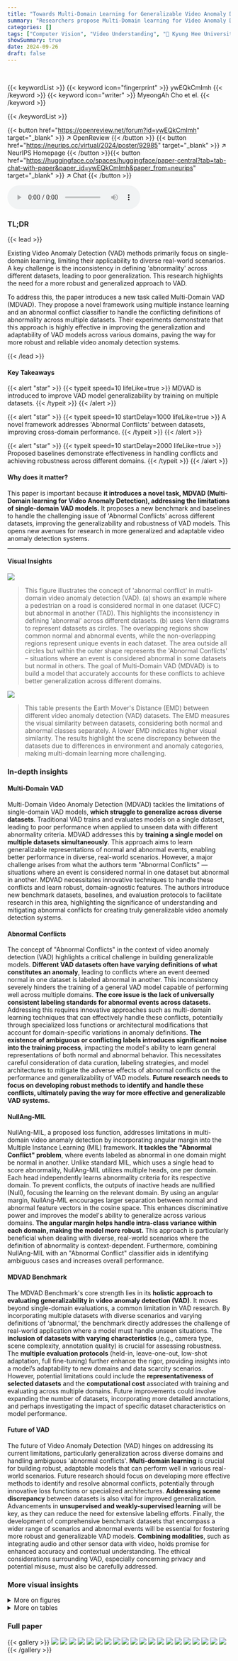 ```yaml
---
title: "Towards Multi-Domain Learning for Generalizable Video Anomaly Detection"
summary: "Researchers propose Multi-Domain learning for Video Anomaly Detection (MDVAD) to create generalizable models handling conflicting abnormality criteria across diverse datasets, improving accuracy and a..."
categories: []
tags: ["Computer Vision", "Video Understanding", "🏢 Kyung Hee University",]
showSummary: true
date: 2024-09-26
draft: false
---
```


<br>

{{< keywordList >}}
{{< keyword icon="fingerprint" >}} ywEQkCmImh {{< /keyword >}}
{{< keyword icon="writer" >}} MyeongAh Cho et el. {{< /keyword >}}
 
{{< /keywordList >}}

{{< button href="https://openreview.net/forum?id=ywEQkCmImh" target="_blank" >}}
↗ OpenReview
{{< /button >}}
{{< button href="https://neurips.cc/virtual/2024/poster/92985" target="_blank" >}}
↗ NeurIPS Homepage
{{< /button >}}{{< button href="https://huggingface.co/spaces/huggingface/paper-central?tab=tab-chat-with-paper&paper_id=ywEQkCmImh&paper_from=neurips" target="_blank" >}}
↗ Chat
{{< /button >}}



<audio controls>
    <source src="https://ai-paper-reviewer.com/ywEQkCmImh/podcast.wav" type="audio/wav">
    Your browser does not support the audio element.
</audio>


### TL;DR


{{< lead >}}

Existing Video Anomaly Detection (VAD) methods primarily focus on single-domain learning, limiting their applicability to diverse real-world scenarios.  A key challenge is the inconsistency in defining 'abnormality' across different datasets, leading to poor generalization. This research highlights the need for a more robust and generalized approach to VAD.

To address this, the paper introduces a new task called Multi-Domain VAD (MDVAD).  They propose a novel framework using multiple instance learning and an abnormal conflict classifier to handle the conflicting definitions of abnormality across multiple datasets. Their experiments demonstrate that this approach is highly effective in improving the generalization and adaptability of VAD models across various domains, paving the way for more robust and reliable video anomaly detection systems.

{{< /lead >}}


#### Key Takeaways

{{< alert "star" >}}
{{< typeit speed=10 lifeLike=true >}} MDVAD is introduced to improve VAD model generalizability by training on multiple datasets. {{< /typeit >}}
{{< /alert >}}

{{< alert "star" >}}
{{< typeit speed=10 startDelay=1000 lifeLike=true >}} A novel framework addresses 'Abnormal Conflicts' between datasets, improving cross-domain performance. {{< /typeit >}}
{{< /alert >}}

{{< alert "star" >}}
{{< typeit speed=10 startDelay=2000 lifeLike=true >}} Proposed baselines demonstrate effectiveness in handling conflicts and achieving robustness across different domains. {{< /typeit >}}
{{< /alert >}}

#### Why does it matter?
This paper is important because **it introduces a novel task, MDVAD (Multi-Domain learning for Video Anomaly Detection), addressing the limitations of single-domain VAD models.**  It proposes a new benchmark and baselines to handle the challenging issue of 'Abnormal Conflicts' across different datasets, improving the generalizability and robustness of VAD models.  This opens new avenues for research in more generalized and adaptable video anomaly detection systems.

------
#### Visual Insights



![](https://ai-paper-reviewer.com/ywEQkCmImh/figures_1_1.jpg)

> This figure illustrates the concept of 'abnormal conflict' in multi-domain video anomaly detection (VAD).  (a) shows an example where a pedestrian on a road is considered normal in one dataset (UCFC) but abnormal in another (TAD).  This highlights the inconsistency in defining 'abnormal' across different datasets. (b) uses Venn diagrams to represent datasets as circles. The overlapping regions show common normal and abnormal events, while the non-overlapping regions represent unique events in each dataset. The area outside all circles but within the outer shape represents the 'Abnormal Conflicts' – situations where an event is considered abnormal in some datasets but normal in others.  The goal of Multi-Domain VAD (MDVAD) is to build a model that accurately accounts for these conflicts to achieve better generalization across different domains.





![](https://ai-paper-reviewer.com/ywEQkCmImh/tables_2_1.jpg)

> This table presents the Earth Mover's Distance (EMD) between different video anomaly detection (VAD) datasets.  The EMD measures the visual similarity between datasets, considering both normal and abnormal classes separately.  A lower EMD indicates higher visual similarity.  The results highlight the scene discrepancy between the datasets due to differences in environment and anomaly categories, making multi-domain learning more challenging.





### In-depth insights


#### Multi-Domain VAD
Multi-Domain Video Anomaly Detection (MDVAD) tackles the limitations of single-domain VAD models, **which struggle to generalize across diverse datasets**.  Traditional VAD trains and evaluates models on a single dataset, leading to poor performance when applied to unseen data with different abnormality criteria. MDVAD addresses this by **training a single model on multiple datasets simultaneously**. This approach aims to learn generalizable representations of normal and abnormal events, enabling better performance in diverse, real-world scenarios.  However, a major challenge arises from what the authors term "Abnormal Conflicts" — situations where an event is considered normal in one dataset but abnormal in another. MDVAD necessitates innovative techniques to handle these conflicts and learn robust, domain-agnostic features. The authors introduce new benchmark datasets, baselines, and evaluation protocols to facilitate research in this area, highlighting the significance of understanding and mitigating abnormal conflicts for creating truly generalizable video anomaly detection systems.

#### Abnormal Conflicts
The concept of "Abnormal Conflicts" in the context of video anomaly detection (VAD) highlights a critical challenge in building generalizable models.  **Different VAD datasets often have varying definitions of what constitutes an anomaly**, leading to conflicts where an event deemed normal in one dataset is labeled abnormal in another. This inconsistency severely hinders the training of a general VAD model capable of performing well across multiple domains.  **The core issue is the lack of universally consistent labeling standards for abnormal events across datasets.**  Addressing this requires innovative approaches such as multi-domain learning techniques that can effectively handle these conflicts, potentially through specialized loss functions or architectural modifications that account for domain-specific variations in anomaly definitions.  **The existence of ambiguous or conflicting labels introduces significant noise into the training process**, impacting the model's ability to learn general representations of both normal and abnormal behavior. This necessitates careful consideration of data curation, labeling strategies, and model architectures to mitigate the adverse effects of abnormal conflicts on the performance and generalizability of VAD models.  **Future research needs to focus on developing robust methods to identify and handle these conflicts, ultimately paving the way for more effective and generalizable VAD systems.**

#### NullAng-MIL
NullAng-MIL, a proposed loss function, addresses limitations in multi-domain video anomaly detection by incorporating angular margin into the Multiple Instance Learning (MIL) framework.  **It tackles the "Abnormal Conflict" problem**, where events labeled as abnormal in one domain might be normal in another. Unlike standard MIL, which uses a single head to score abnormality, NullAng-MIL utilizes multiple heads, one per domain.  Each head independently learns abnormality criteria for its respective domain. To prevent conflicts, the outputs of inactive heads are nullified (Null), focusing the learning on the relevant domain. By using an angular margin, NullAng-MIL encourages larger separation between normal and abnormal feature vectors in the cosine space. This enhances discriminative power and improves the model's ability to generalize across various domains. **The angular margin helps handle intra-class variance within each domain, making the model more robust.** This approach is particularly beneficial when dealing with diverse, real-world scenarios where the definition of abnormality is context-dependent.  Furthermore, combining NullAng-MIL with an "Abnormal Conflict" classifier aids in identifying ambiguous cases and increases overall performance.

#### MDVAD Benchmark
The MDVAD Benchmark's core strength lies in its **holistic approach to evaluating generalizability in video anomaly detection (VAD)**.  It moves beyond single-domain evaluations, a common limitation in VAD research. By incorporating multiple datasets with diverse scenarios and varying definitions of ‘abnormal,’ the benchmark directly addresses the challenge of real-world application where a model must handle unseen situations.  The **inclusion of datasets with varying characteristics** (e.g., camera type, scene complexity, annotation quality) is crucial for assessing robustness. The **multiple evaluation protocols** (held-in, leave-one-out, low-shot adaptation, full fine-tuning) further enhance the rigor, providing insights into a model’s adaptability to new domains and data scarcity scenarios.  However, potential limitations could include the **representativeness of selected datasets** and the **computational cost** associated with training and evaluating across multiple domains. Future improvements could involve expanding the number of datasets, incorporating more detailed annotations, and perhaps investigating the impact of specific dataset characteristics on model performance.

#### Future of VAD
The future of Video Anomaly Detection (VAD) hinges on addressing its current limitations, particularly generalization across diverse domains and handling ambiguous 'abnormal conflicts'.  **Multi-domain learning** is crucial for building robust, adaptable models that can perform well in various real-world scenarios.  Future research should focus on developing more effective methods to identify and resolve abnormal conflicts, potentially through innovative loss functions or specialized architectures.  **Addressing scene discrepancy** between datasets is also vital for improved generalization.  Advancements in **unsupervised and weakly-supervised learning** will be key, as they can reduce the need for extensive labeling efforts.  Finally, the development of comprehensive benchmark datasets that encompass a wider range of scenarios and abnormal events will be essential for fostering more robust and generalizable VAD models.  **Combining modalities**, such as integrating audio and other sensor data with video, holds promise for enhanced accuracy and contextual understanding.  The ethical considerations surrounding VAD, especially concerning privacy and potential misuse, must also be carefully addressed.


### More visual insights

<details>
<summary>More on figures
</summary>


![](https://ai-paper-reviewer.com/ywEQkCmImh/figures_3_1.jpg)

> This figure illustrates the architecture of the proposed Multi-Domain Video Anomaly Detection (MDVAD) framework.  It is composed of three main parts: domain-agnostic layers, single/multiple abnormal heads, and an abnormal conflict (AC) classifier. The domain-agnostic layers process input videos to extract general features.  The abnormal heads then predict abnormality scores for each domain, handling abnormal conflicts using different methods (single head, Null-MIL, or NullAng-MIL). The AC classifier helps the model learn conflict-aware features by predicting whether an abnormal conflict exists.  The framework aims to improve the generalizability and robustness of VAD models across multiple domains.


![](https://ai-paper-reviewer.com/ywEQkCmImh/figures_8_1.jpg)

> This figure shows the results of the AC classifier and qualitative examples.  Figure 3(a) plots AC scores for two scenes from the UCFC dataset; one showing an example of abnormal conflict (a pedestrian on the road, which is considered normal in UCFC, but abnormal in ST), and one showing a normal scene. Figure 3(b) presents qualitative results with examples of the model correctly identifying abnormal events (bicyclist on walkway, accident) and an example of abnormal conflict (pedestrian on the road). The red boxes highlight the abnormal events in the images.


![](https://ai-paper-reviewer.com/ywEQkCmImh/figures_15_1.jpg)

> This figure illustrates the concept of 'Abnormal Conflict' in multi-domain video anomaly detection (VAD).  Subfigure (a) shows a scenario where a pedestrian on the road is considered normal in one dataset (UCFC) but abnormal in another (TAD). This discrepancy highlights the challenges of applying single-domain VAD models to other domains. Subfigure (b) uses Venn diagrams to visualize how MDVAD aims to create a general model that accurately distinguishes between general normal and abnormal events across multiple domains while acknowledging these ambiguous conflicts.


![](https://ai-paper-reviewer.com/ywEQkCmImh/figures_19_1.jpg)

> This figure shows the results of the Abnormal Conflict (AC) classifier and qualitative examples.  Part (a) plots AC scores for two normal UCFC scenes; one exhibiting abnormal conflict (abnormal in ST, normal in UCFC), and another showing a purely normal scene.  Part (b) gives visual examples of abnormal events (red boxes), with the top row displaying a bicyclist on a walkway (abnormal in ST), and the bottom showing an accident (abnormal in UCFC) and a pedestrian on a road (abnormal conflict; normal in UCFC, abnormal in TAD).


![](https://ai-paper-reviewer.com/ywEQkCmImh/figures_20_1.jpg)

> This figure illustrates the architecture of the proposed MDVAD (Multi-Domain Video Anomaly Detection) framework.  It's composed of three main parts: domain-agnostic layers (shared across all domains), single/multiple abnormal heads (one or more per domain, depending on the model variant), and an Abnormal Conflict (AC) classifier. The domain-agnostic layers process input videos to extract domain-invariant features. These features are then fed to the single or multiple abnormal heads, with each head specializing in a specific domain and predicting abnormal scores.  Finally, the AC classifier helps to distinguish between actual abnormal events and ambiguous events arising from conflicting definitions of abnormality across domains. This design aims to create a more generalizable video anomaly detection model capable of handling diverse real-world scenarios.


![](https://ai-paper-reviewer.com/ywEQkCmImh/figures_21_1.jpg)

> Figure 3 presents qualitative and quantitative results of the proposed approach.  Subfigure (a) shows the AC (Abnormal Conflict) scores for two example scenes from the UCFC dataset. One scene (top) illustrates an abnormal conflict, where the scene is normal in UCFC but abnormal in another dataset (ST). The other scene (bottom) is a normal scene in both datasets.  Subfigure (b) shows qualitative results, focusing on videos containing abnormal events (red boxes). Specifically, one example demonstrates a bicyclist on the walkway classified as an abnormal event in ST but not in other datasets. The other depicts an accident scene (normal in ST) which is deemed abnormal in both UCFC and TAD, and an example of a pedestrian on the road classified as abnormal in TAD and normal in UCFC. These examples showcase the model's ability to recognize domain-specific abnormal events while handling conflicts between abnormal event definitions in different datasets.


</details>




<details>
<summary>More on tables
</summary>


![](https://ai-paper-reviewer.com/ywEQkCmImh/tables_6_1.jpg)
> This table presents the Area Under the Curve (AUC) scores achieved by single-domain models.  The diagonal elements represent the in-domain performance (where training and testing datasets are the same), while the off-diagonal elements show the cross-domain performance (where the training and testing datasets differ).  This table highlights how well single-domain models generalize to different datasets. Low scores in off-diagonal elements indicate poor cross-domain generalization.

![](https://ai-paper-reviewer.com/ywEQkCmImh/tables_6_2.jpg)
> This table presents the Area Under the Curve (AUC) results for the held-in evaluation protocol (E1) of the MDVAD benchmark.  The held-in protocol evaluates the model's performance as a unified model trained on all six datasets, then tested on each dataset individually.  The table shows the AUC scores for each dataset (UCFC, XD, LAD, UBIF, TAD, ST) for several different models, including the single-head MIL baseline and the proposed Null-MIL and NullAng-MIL models with and without the AC classifier. This allows for a direct comparison of the performance of single-domain models versus multi-domain models in a unified setting.

![](https://ai-paper-reviewer.com/ywEQkCmImh/tables_7_1.jpg)
> This table presents the results of leave-one-out experiments (E2) for the MDVAD benchmark.  It shows the performance of various models (MIL, Null-MIL, NullAng-MIL) when one dataset is held out from training and the model is evaluated on that held-out dataset as the test set.  The results are presented as AUC scores and highlight how well the models generalize to unseen domains, particularly in the face of 'abnormal conflicts' (differences in how abnormalities are defined across datasets).

![](https://ai-paper-reviewer.com/ywEQkCmImh/tables_7_2.jpg)
> This table presents the results of the low-shot adaptation experiments (E3).  In these experiments, the models were trained using multiple source datasets, except for the target dataset, and then fine-tuned using only 10% of the target dataset's training samples. The table shows the AUC scores achieved by various models (MIL, Null-MIL, NullAng-MIL) on each target dataset (UCFC, XD, LAD, UBIF, TAD, ST) with and without the AC classifier. It highlights how well different models adapt to unseen domains with limited training data. The results demonstrate the effectiveness of multi-domain learning in handling unseen scenarios, especially for datasets with significant domain conflicts or ambiguities.

![](https://ai-paper-reviewer.com/ywEQkCmImh/tables_7_3.jpg)
> This table presents the Area Under the Curve (AUC) scores for the held-in evaluation protocol (E1) of the MDVAD benchmark. The held-in protocol evaluates the model's performance as a unified model trained on all six datasets simultaneously.  The table shows the AUC scores for each of the six datasets used in the benchmark (UCFC, XD, LAD, UBIF, TAD, and ST) when used as the target dataset.  The results are presented for three different baselines: the single-domain MIL baseline and the proposed Null-MIL and NullAng-MIL multi-domain baselines. The 'Out Avg.' column represents the average AUC score across all six target datasets.

![](https://ai-paper-reviewer.com/ywEQkCmImh/tables_8_1.jpg)
> This table presents the ablation study results on the UBN dataset for open-set video anomaly detection.  It compares the performance of different models, including the single-source model (trained only on UBN) and multiple-source models (trained on MDVAD and UBN). The models tested include the basic MIL model and variations incorporating the AC classifier and Null(Ang)-MIL. The results highlight the effectiveness of using multiple datasets to build more generalizable models, particularly when dealing with unseen anomalies and domain shifts.

![](https://ai-paper-reviewer.com/ywEQkCmImh/tables_9_1.jpg)
> This table presents the Area Under the Curve (AUC) scores achieved by different models on the MDVAD benchmark using a held-in evaluation protocol.  The models were trained on all six datasets simultaneously and then evaluated on each dataset individually as a 'held-in' test.  The table shows the average AUC across all datasets and the individual AUC scores for each dataset. This helps to assess the performance of each model as a unified model that can perform well across diverse domains, indicating the effectiveness of multi-domain training.

![](https://ai-paper-reviewer.com/ywEQkCmImh/tables_14_1.jpg)
> This table provides detailed information about the six video anomaly detection (VAD) datasets used in the paper.  For each dataset, it lists the number of normal and abnormal videos, the number of frames per video, the training and testing set volumes, the types of anomalies present, and the setting (e.g., CCTV, traffic) in which the videos were recorded.  Additional information about the CADP and NWPU datasets that are combined with TAD and ST datasets, respectively, is also included. 

![](https://ai-paper-reviewer.com/ywEQkCmImh/tables_17_1.jpg)
> This table presents the ablation study results for Equation 6 from the manuscript. It shows the Area Under the Curve (AUC) scores obtained using different experimental settings.  The rows represent the source datasets used for training, while the columns indicate the target datasets used for evaluation.  The diagonal elements show in-domain results, while the off-diagonal elements show cross-domain results. The table helps to analyze the impact of Equation 6 on the overall performance of the model, demonstrating the effectiveness of handling abnormal conflicts across multiple domains.

![](https://ai-paper-reviewer.com/ywEQkCmImh/tables_17_2.jpg)
> This table presents the Area Under the Curve (AUC) scores achieved by different models in the held-in setting of the MDVAD benchmark. The held-in setting involves training models on all six datasets (UCFC, XD, LAD, UBIF, TAD, ST) and evaluating them on each dataset individually. The table compares the performance of three different baseline models (MIL, Null-MIL, and NullAng-MIL) across all six datasets, providing a row for each target dataset and a column for each model.

![](https://ai-paper-reviewer.com/ywEQkCmImh/tables_20_1.jpg)
> This table presents the results of the held-in evaluation (E1) for the MDVAD benchmark.  In this protocol, models are trained on all six datasets simultaneously and tested on each dataset individually. The table shows the Area Under the Curve (AUC) scores achieved by six different models on each of the six datasets (UCFC, XD, LAD, UBIF, TAD, and ST). The models compared are a single-domain MIL baseline and four multi-domain models incorporating variations of Null-MIL and NullAng-MIL with and without an Abnormal Conflict (AC) classifier.  The 'Out Avg' column provides the average AUC score across all six datasets, giving an overall measure of performance for each model across all domains.

![](https://ai-paper-reviewer.com/ywEQkCmImh/tables_21_1.jpg)
> This table presents the results of experiments conducted using the WSAL model as a baseline to validate the proposed method. It compares the performance of the WSAL model alone against the performance of the WSAL model enhanced by the addition of multi-head learning with NullAng-MIL and the AC Classifier. The results are shown for four different experimental settings: held-in (E1), leave-one-out (E2), low-shot adaptation (E3), and full fine-tuning (E4). The table demonstrates the performance gains achieved by incorporating the multi-head learning and AC Classifier across various experimental settings and target datasets.

</details>




### Full paper

{{< gallery >}}
<img src="https://ai-paper-reviewer.com/ywEQkCmImh/1.png" class="grid-w50 md:grid-w33 xl:grid-w25" />
<img src="https://ai-paper-reviewer.com/ywEQkCmImh/2.png" class="grid-w50 md:grid-w33 xl:grid-w25" />
<img src="https://ai-paper-reviewer.com/ywEQkCmImh/3.png" class="grid-w50 md:grid-w33 xl:grid-w25" />
<img src="https://ai-paper-reviewer.com/ywEQkCmImh/4.png" class="grid-w50 md:grid-w33 xl:grid-w25" />
<img src="https://ai-paper-reviewer.com/ywEQkCmImh/5.png" class="grid-w50 md:grid-w33 xl:grid-w25" />
<img src="https://ai-paper-reviewer.com/ywEQkCmImh/6.png" class="grid-w50 md:grid-w33 xl:grid-w25" />
<img src="https://ai-paper-reviewer.com/ywEQkCmImh/7.png" class="grid-w50 md:grid-w33 xl:grid-w25" />
<img src="https://ai-paper-reviewer.com/ywEQkCmImh/8.png" class="grid-w50 md:grid-w33 xl:grid-w25" />
<img src="https://ai-paper-reviewer.com/ywEQkCmImh/9.png" class="grid-w50 md:grid-w33 xl:grid-w25" />
<img src="https://ai-paper-reviewer.com/ywEQkCmImh/10.png" class="grid-w50 md:grid-w33 xl:grid-w25" />
<img src="https://ai-paper-reviewer.com/ywEQkCmImh/11.png" class="grid-w50 md:grid-w33 xl:grid-w25" />
<img src="https://ai-paper-reviewer.com/ywEQkCmImh/12.png" class="grid-w50 md:grid-w33 xl:grid-w25" />
<img src="https://ai-paper-reviewer.com/ywEQkCmImh/13.png" class="grid-w50 md:grid-w33 xl:grid-w25" />
<img src="https://ai-paper-reviewer.com/ywEQkCmImh/14.png" class="grid-w50 md:grid-w33 xl:grid-w25" />
<img src="https://ai-paper-reviewer.com/ywEQkCmImh/15.png" class="grid-w50 md:grid-w33 xl:grid-w25" />
<img src="https://ai-paper-reviewer.com/ywEQkCmImh/16.png" class="grid-w50 md:grid-w33 xl:grid-w25" />
<img src="https://ai-paper-reviewer.com/ywEQkCmImh/17.png" class="grid-w50 md:grid-w33 xl:grid-w25" />
<img src="https://ai-paper-reviewer.com/ywEQkCmImh/18.png" class="grid-w50 md:grid-w33 xl:grid-w25" />
<img src="https://ai-paper-reviewer.com/ywEQkCmImh/19.png" class="grid-w50 md:grid-w33 xl:grid-w25" />
<img src="https://ai-paper-reviewer.com/ywEQkCmImh/20.png" class="grid-w50 md:grid-w33 xl:grid-w25" />
{{< /gallery >}}
